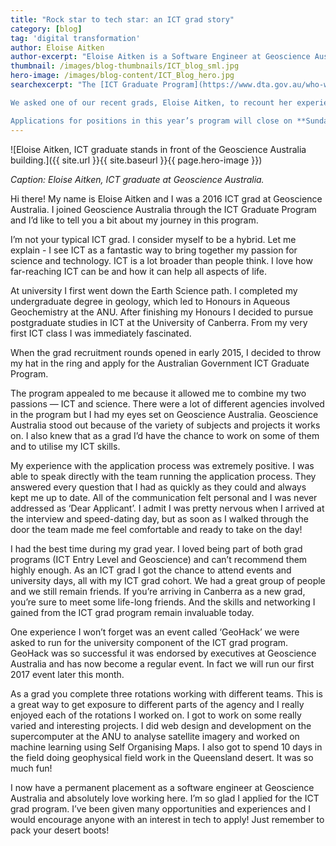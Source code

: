 ```yaml
---
title: "Rock star to tech star: an ICT grad story"
category: [blog]
tag: 'digital transformation'
author: Eloise Aitken
author-excerpt: "Eloise Aitken is a Software Engineer at Geoscience Australia."
thumbnail: /images/blog-thumbnails/ICT_blog_sml.jpg
hero-image: /images/blog-content/ICT_Blog_hero.jpg
searchexcerpt: "The [ICT Graduate Program](https://www.dta.gov.au/who-we-are/corporate/jobs/#op-170375-2018-australian-government-ict-graduate-program) opened its doors to new graduates earlier this month. The program, which is run out of the DTA, gives graduates an entryway into ICT in government. Grads work with a dedicated mentor and have the opportunity to get involved with a range of learning and development opportunities whilst being embedded in a participating agency. 

We asked one of our recent grads, Eloise Aitken, to recount her experiences in last year’s ICT grad program.

Applications for positions in this year’s program will close on **Sunday 16 April.**"
---
```


![Eloise Aitken, ICT graduate stands in front of the Geoscience Australia building.]({{ site.url }}{{ site.baseurl }}{{ page.hero-image }})

*Caption: Eloise Aitken, ICT graduate at Geoscience Australia.*

Hi there! My name is Eloise Aitken and I was a 2016 ICT grad at Geoscience Australia. I joined Geoscience Australia through the ICT Graduate Program and I’d like to tell you a bit about my journey in this program. 

I’m not your typical ICT grad. I consider myself to be a hybrid. Let me explain - I see ICT as a fantastic way to bring together my passion for science and technology. ICT is a lot broader than people think.  I love how far-reaching ICT can be and how it can help all aspects of life.

At university I first went down the Earth Science path. I completed my undergraduate degree in geology, which led to Honours in Aqueous Geochemistry at the ANU. After finishing my Honours I decided to pursue postgraduate studies in ICT at the University of Canberra. From my very first ICT class I was immediately fascinated.

When the grad recruitment rounds opened in early 2015, I decided to throw my hat in the ring and apply for the Australian Government ICT Graduate Program. 
	
The program appealed to me because it allowed me to combine my two passions — ICT and science. There were a lot of different agencies involved in the program but I had my eyes set on Geoscience Australia. Geoscience Australia stood out because of the variety of subjects and projects it works on. I also knew that as a grad I’d have the chance to work on some of them and to utilise my ICT skills.

My experience with the application process was extremely positive. I was able to speak directly with the team running the application process. They answered every question that I had as quickly as they could and always kept me up to date. All of the communication felt personal and I was never addressed as ‘Dear Applicant’. I admit I was pretty nervous when I arrived at the interview and speed-dating day, but as soon as I walked through the door the team made me feel comfortable and ready to take on the day!

I had the best time during my grad year. I loved being part of both grad programs (ICT Entry Level and Geoscience) and can’t recommend them highly enough. As an ICT grad I got the chance to attend events and university days, all with my ICT grad cohort. We had a great group of people and we still remain friends. If you’re arriving in Canberra as a new grad, you’re sure to meet some life-long friends. And the skills and networking I gained from the ICT grad program remain invaluable today. 

One experience I won’t forget was an event called ‘GeoHack’ we were asked to run for the university component of the ICT grad program. GeoHack was so successful it was endorsed by executives at Geoscience Australia and has now become a regular event. In fact we will run our first 2017 event later this month. 

As a grad you complete three rotations working with different teams. This is a great way to get exposure to different parts of the agency and I really enjoyed each of the rotations I worked on. I got to work on some really varied and interesting projects. I did web design and development on the supercomputer at the ANU to analyse satellite imagery and worked on machine learning using Self Organising Maps. I also got to spend 10 days in the field doing geophysical field work in the Queensland desert. It was so much fun!

I now have a permanent placement as a software engineer at Geoscience Australia and absolutely love working here. I’m so glad I applied for the ICT grad program. I’ve been given many opportunities and experiences and I would encourage anyone with an interest in tech to apply! Just remember to pack your desert boots!
